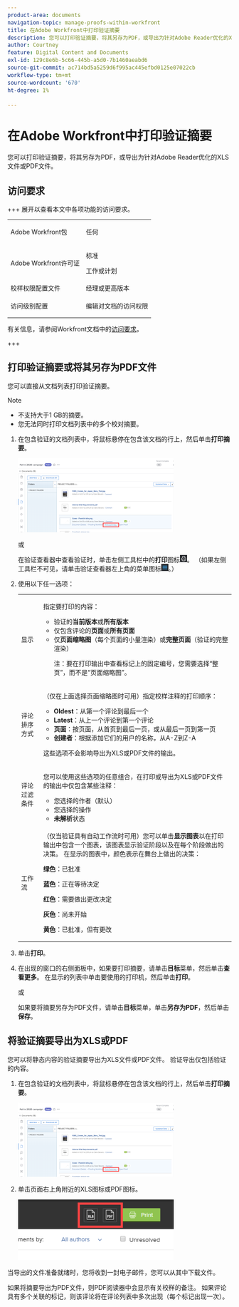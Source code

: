 ```yaml
---
product-area: documents
navigation-topic: manage-proofs-within-workfront
title: 在Adobe Workfront中打印验证摘要
description: 您可以打印验证摘要，将其另存为PDF，或导出为针对Adobe Reader优化的XLS文件或PDF文件。
author: Courtney
feature: Digital Content and Documents
exl-id: 129c8e6b-5c66-445b-a5d0-7b1460aeabd6
source-git-commit: ac714bd5a5259d6f995ac445efbd0125e07022cb
workflow-type: tm+mt
source-wordcount: '670'
ht-degree: 1%

---
```


# 在Adobe Workfront中打印验证摘要

您可以打印验证摘要，将其另存为PDF，或导出为针对Adobe Reader优化的XLS文件或PDF文件。

## 访问要求

+++ 展开以查看本文中各项功能的访问要求。

<table style="table-layout:auto"> 
 <col> 
 <col> 
 <tbody> 
  <tr> 
   <td role="rowheader">Adobe Workfront包</td> 
   <td> <p>任何</p> </td> 
  </tr> 
  <tr> 
   <td role="rowheader">Adobe Workfront许可证</td> 
   <td> 
   <p>标准</p>
   <p>工作或计划</p>
    </td> 
  </tr> 
  <tr> 
   <td role="rowheader">校样权限配置文件 </td> 
   <td>经理或更高版本</td> 
  </tr> 
  <tr> 
   <td role="rowheader">访问级别配置</td> 
   <td> <p>编辑对文档的访问权限</p> </td> 
  </tr> 
 </tbody> 
</table>

有关信息，请参阅Workfront文档中的[访问要求](/help/quicksilver/administration-and-setup/add-users/access-levels-and-object-permissions/access-level-requirements-in-documentation.md)。

+++

## 打印验证摘要或将其另存为PDF文件

您可以直接从文档列表打印验证摘要。

>[!NOTE]
>
>* 不支持大于1 GB的摘要。
>* 您无法同时打印文档列表中的多个校对摘要。

1. 在包含验证的文档列表中，将鼠标悬停在包含该文档的行上，然后单击&#x200B;**打印摘要**。

   ![proof_printsummary.png](assets/proof-printsummary-350x166.png)

   或

   在验证查看器中查看验证时，单击左侧工具栏中的&#x200B;**打印**&#x200B;图标![打印图标](assets/print-icon-in-pv.png)。 （如果左侧工具栏不可见，请单击验证查看器左上角的菜单图标![菜单图标](assets/menu-icon-in-pv.png)。）

1. 使用以下任一选项：

   <table style="table-layout:auto"> 
    <col> 
    <col> 
    <tbody> 
     <tr> 
      <td role="rowheader">显示</td> 
      <td> <p>指定要打印的内容：</p> 
       <ul> 
        <li>验证的<strong>当前版本</strong>或<strong>所有版本</strong></li> 
        <li>仅包含评论的<strong>页面</strong>或<strong>所有页面</strong></li> 
        <li>仅<strong>页面缩略图</strong>（每个页面的小量渲染）或<strong>完整页面</strong>（验证的完整渲染）<br></li> 
        <p>注：要在打印输出中查看标记上的固定编号，您需要选择“整页”，而不是“页面缩略图”。 </p> 
       </ul> </td> 
     </tr> 
     <tr> 
      <td role="rowheader">评论排序方式</td> 
      <td> <p>（仅在上面选择页面缩略图时可用）指定校样注释的打印顺序：</p> 
       <ul> 
        <li><strong>Oldest</strong>：从第一个评论到最后一个</li> 
        <li><strong>Latest</strong>：从上一个评论到第一个评论</li> 
        <li><strong>页面</strong>：按页面，从首页到最后一页，或从最后一页到第一页</li> 
        <li><strong>创建者</strong>：根据添加它们的用户的名称，从A-Z到Z-A</li> 
       </ul> <p>这些选项不会影响导出为XLS或PDF文件的输出。</p> </td> 
     </tr> 
     <tr> 
      <td role="rowheader">评论过滤条件</td> 
      <td> <p>您可以使用这些选项的任意组合，在打印或导出为XLS或PDF文件的输出中仅包含某些注释：</p> 
       <ul> 
        <li>您选择的作者（默认）</li> 
        <li>您选择的操作</li> 
        <li><strong>未解析</strong>状态</li> 
       </ul> </td> 
     </tr> 
     <tr> 
      <td role="rowheader">工作流</td> 
      <td> <p>（仅当验证具有自动工作流时可用）您可以单击<strong>显示图表</strong>以在打印输出中包含一个图表，该图表显示验证阶段以及在每个阶段做出的决策。 在显示的图表中，颜色表示在舞台上做出的决策：</p> <p><strong>绿色</strong>：已批准</p> <p><strong>蓝色</strong>：正在等待决定</p> <p><strong>红色</strong>：需要做出更改决定</p> <p><strong>灰色</strong>：尚未开始</p> <p><strong>黄色</strong>：已批准，但有更改</p> </td> 
     </tr> 
    </tbody> 
   </table>

1. 单击&#x200B;**打印**。
1. 在出现的窗口的右侧面板中，如果要打印摘要，请单击&#x200B;**目标**&#x200B;菜单，然后单击&#x200B;**查看更多**。 在显示的列表中单击要使用的打印机，然后单击&#x200B;**打印**。

   或

   如果要将摘要另存为PDF文件，请单击&#x200B;**目标**&#x200B;菜单，单击&#x200B;**另存为PDF**，然后单击&#x200B;**保存**。

## 将验证摘要导出为XLS或PDF

您可以将静态内容的验证摘要导出为XLS文件或PDF文件。 验证导出仅包括验证的内容。

1. 在包含验证的文档列表中，将鼠标悬停在包含该文档的行上，然后单击&#x200B;**打印摘要**。

   ![proof_printsummary.png](assets/proof-printsummary-350x166.png)

1. 单击页面右上角附近的XLS图标或PDF图标。

   ![XLS PDF图标](assets/xls-pdf-icons-350x136.png)

当导出的文件准备就绪时，您将收到一封电子邮件，您可以从其中下载文件。

如果将摘要导出为PDF文件，则PDF阅读器中会显示有关校样的备注。 如果评论具有多个关联的标记，则该评论将在评论列表中多次出现（每个标记出现一次）。
